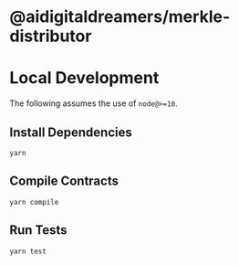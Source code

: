 # @aidigitaldreamers/merkle-distributor




# Local Development

The following assumes the use of `node@>=10`.

## Install Dependencies

`yarn`

## Compile Contracts

`yarn compile`

## Run Tests

`yarn test`
